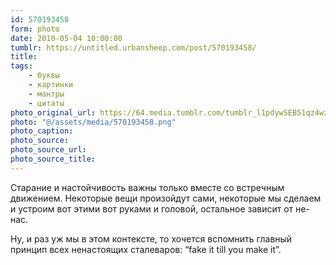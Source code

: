 ```yaml
---
id: 570193458
form: photo
date: 2010-05-04 10:00:00
tumblr: https://untitled.urbansheep.com/post/570193458/
title:
tags:
    - буквы
    - картинки
    - мантры
    - цитаты
photo_original_url: https://64.media.tumblr.com/tumblr_l1pdywSEB51qz4wzio1_500.png
photo: "@/assets/media/570193458.png"
photo_caption:
photo_source:
photo_source_url:
photo_source_title:
---
```


<p>Старание и настойчивость важны только вместе со встречным движением. Некоторые вещи произойдут сами, некоторые мы сделаем и устроим вот этими вот руками и головой, остальное зависит от не-нас.</p>

<p>Ну, и раз уж мы в этом контексте, то хочется вспомнить главный принцип всех ненастоящих сталеваров: “fake it till you make it”.</p>
